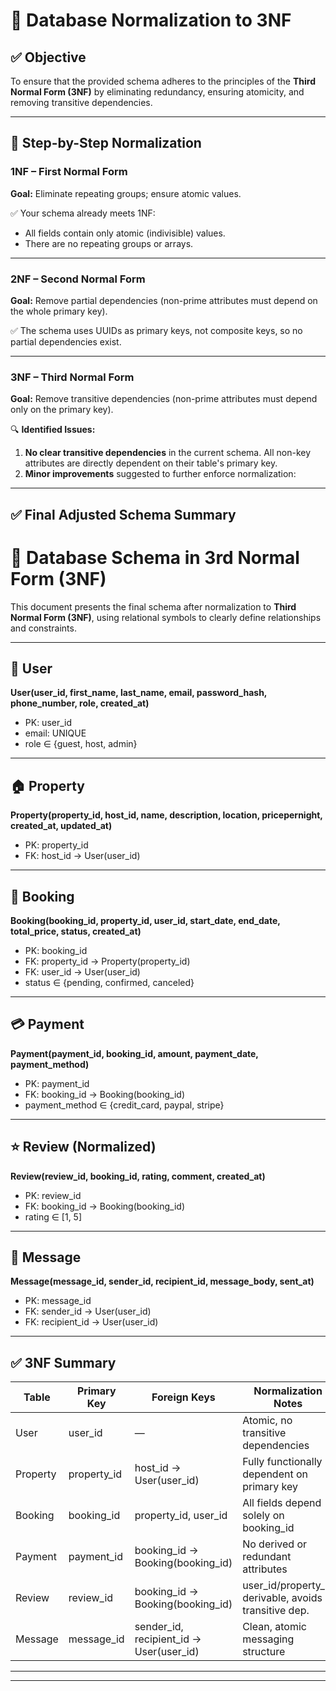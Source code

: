 
# 📘 Database Normalization to 3NF

## ✅ Objective
To ensure that the provided schema adheres to the principles of the **Third Normal Form (3NF)** by eliminating redundancy, ensuring atomicity, and removing transitive dependencies.

---

## 🧩 Step-by-Step Normalization

### 1NF – First Normal Form
**Goal:** Eliminate repeating groups; ensure atomic values.

✅ Your schema already meets 1NF:
- All fields contain only atomic (indivisible) values.
- There are no repeating groups or arrays.

---

### 2NF – Second Normal Form
**Goal:** Remove partial dependencies (non-prime attributes must depend on the whole primary key).

✅ The schema uses UUIDs as primary keys, not composite keys, so no partial dependencies exist.

---

### 3NF – Third Normal Form
**Goal:** Remove transitive dependencies (non-prime attributes must depend only on the primary key).

🔍 **Identified Issues:**
1. **No clear transitive dependencies** in the current schema. All non-key attributes are directly dependent on their table's primary key.
2. **Minor improvements** suggested to further enforce normalization:

---

## ✅ Final Adjusted Schema Summary

# 📘 Database Schema in 3rd Normal Form (3NF)

This document presents the final schema after normalization to **Third Normal Form (3NF)**, using relational symbols to clearly define relationships and constraints.

---
## 👤 User
**User(user_id, first_name, last_name, email, password_hash, phone_number, role, created_at)**

- PK: user_id
- email: UNIQUE
- role ∈ {guest, host, admin}

---

## 🏠 Property
**Property(property_id, host_id, name, description, location, pricepernight, created_at, updated_at)**

- PK: property_id  
- FK: host_id → User(user_id)

---

## 📅 Booking
**Booking(booking_id, property_id, user_id, start_date, end_date, total_price, status, created_at)**

- PK: booking_id  
- FK: property_id → Property(property_id)  
- FK: user_id → User(user_id)  
- status ∈ {pending, confirmed, canceled}

---

## 💳 Payment
**Payment(payment_id, booking_id, amount, payment_date, payment_method)**

- PK: payment_id  
- FK: booking_id → Booking(booking_id)  
- payment_method ∈ {credit_card, paypal, stripe}

---

## ⭐ Review (Normalized)
**Review(review_id, booking_id, rating, comment, created_at)**

- PK: review_id  
- FK: booking_id → Booking(booking_id)  
- rating ∈ [1, 5]

---

## 💬 Message
**Message(message_id, sender_id, recipient_id, message_body, sent_at)**

- PK: message_id  
- FK: sender_id → User(user_id)  
- FK: recipient_id → User(user_id)

---

## ✅ 3NF Summary

| Table    | Primary Key   | Foreign Keys                                | Normalization Notes                                      |
|----------|---------------|---------------------------------------------|----------------------------------------------------------|
| User     | user_id       | —                                           | Atomic, no transitive dependencies                       |
| Property | property_id   | host_id → User(user_id)                    | Fully functionally dependent on primary key              |
| Booking  | booking_id    | property_id, user_id                       | All fields depend solely on booking_id                   |
| Payment  | payment_id    | booking_id → Booking(booking_id)           | No derived or redundant attributes                       |
| Review   | review_id     | booking_id → Booking(booking_id)           | user_id/property_id derivable, avoids transitive dep.    |
| Message  | message_id    | sender_id, recipient_id → User(user_id)    | Clean, atomic messaging structure                        |

---


---
